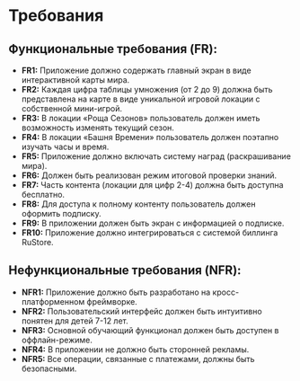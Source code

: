 # Требования

## **Функциональные требования (FR):**
* **FR1:** Приложение должно содержать главный экран в виде интерактивной карты мира.
* **FR2:** Каждая цифра таблицы умножения (от 2 до 9) должна быть представлена на карте в виде уникальной игровой локации с собственной мини-игрой.
* **FR3:** В локации «Роща Сезонов» пользователь должен иметь возможность изменять текущий сезон.
* **FR4:** В локации «Башня Времени» пользователь должен поэтапно изучать часы и время.
* **FR5:** Приложение должно включать систему наград (раскрашивание мира).
* **FR6:** Должен быть реализован режим итоговой проверки знаний.
* **FR7:** Часть контента (локации для цифр 2-4) должна быть доступна бесплатно.
* **FR8:** Для доступа к полному контенту пользователь должен оформить подписку.
* **FR9:** В приложении должен быть экран с информацией о подписке.
* **FR10:** Приложение должно интегрироваться с системой биллинга RuStore.

## **Нефункциональные требования (NFR):**
* **NFR1:** Приложение должно быть разработано на кросс-платформенном фреймворке.
* **NFR2:** Пользовательский интерфейс должен быть интуитивно понятен для детей 7-12 лет.
* **NFR3:** Основной обучающий функционал должен быть доступен в оффлайн-режиме.
* **NFR4:** В приложении не должно быть сторонней рекламы.
* **NFR5:** Все операции, связанные с платежами, должны быть безопасными.